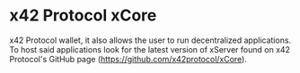 # x42 Protocol xCore

x42 Protocol wallet, it also allows the user to run decentralized applications.
To host said applications look for the latest version of xServer found on x42 Protocol's GitHub page (https://github.com/x42protocol/xCore).
